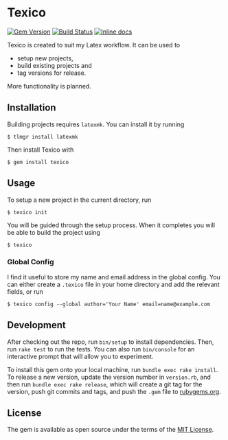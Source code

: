 # Texico

[![Gem Version](https://badge.fury.io/rb/texico.svg)](https://badge.fury.io/rb/texico)
[![Build Status](https://travis-ci.org/seblindberg/texico.svg?branch=master)](https://travis-ci.org/seblindberg/texico)
[![Inline docs](http://inch-ci.org/github/seblindberg/texico.svg?branch=master)](http://inch-ci.org/github/seblindberg/texico)

Texico is created to suit my Latex workflow. It can be used to

- setup new projects,
- build existing projects and
- tag versions for release.

More functionality is planned.

## Installation

Building projects requires `latexmk`. You can install it by running

    $ tlmgr install latexmk
    
Then install Texico with

    $ gem install texico

## Usage

To setup a new project in the current directory, run

    $ texico init
    
You will be guided through the setup process. When it completes you will be able to build the project using

    $ texico
    
### Global Config

I find it useful to store my name and email address in the global config. You can either create a `.texico` file in your home directory and add the relevant fields, or run

    $ texico config --global author='Your Name' email=name@example.com

## Development

After checking out the repo, run `bin/setup` to install dependencies. Then, run `rake test` to run the tests. You can also run `bin/console` for an interactive prompt that will allow you to experiment.

To install this gem onto your local machine, run `bundle exec rake install`. To release a new version, update the version number in `version.rb`, and then run `bundle exec rake release`, which will create a git tag for the version, push git commits and tags, and push the `.gem` file to [rubygems.org](https://rubygems.org).

## License

The gem is available as open source under the terms of the [MIT License](http://opensource.org/licenses/MIT).

